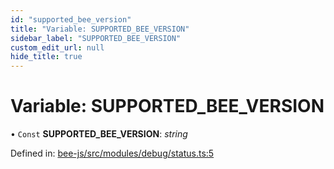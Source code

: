 ```yaml
---
id: "supported_bee_version"
title: "Variable: SUPPORTED_BEE_VERSION"
sidebar_label: "SUPPORTED_BEE_VERSION"
custom_edit_url: null
hide_title: true
---
```


# Variable: SUPPORTED\_BEE\_VERSION

• `Const` **SUPPORTED\_BEE\_VERSION**: *string*

Defined in: [bee-js/src/modules/debug/status.ts:5](https://github.com/ethersphere/bee-js/blob/8087a81/src/modules/debug/status.ts#L5)
